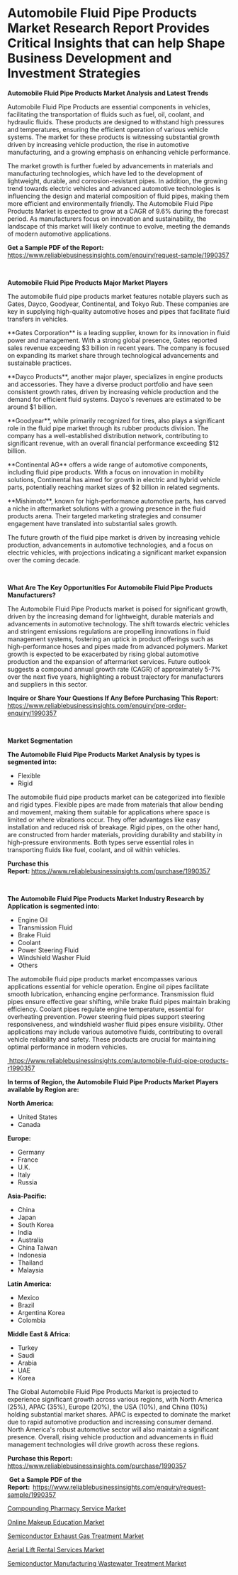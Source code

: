 <p><h1>Automobile Fluid Pipe Products Market Research Report Provides Critical Insights that can help Shape Business Development and Investment Strategies</h1></p><p><strong>Automobile Fluid Pipe Products Market Analysis and Latest Trends</strong></p>
<p><p>Automobile Fluid Pipe Products are essential components in vehicles, facilitating the transportation of fluids such as fuel, oil, coolant, and hydraulic fluids. These products are designed to withstand high pressures and temperatures, ensuring the efficient operation of various vehicle systems. The market for these products is witnessing substantial growth driven by increasing vehicle production, the rise in automotive manufacturing, and a growing emphasis on enhancing vehicle performance.</p><p>The market growth is further fueled by advancements in materials and manufacturing technologies, which have led to the development of lightweight, durable, and corrosion-resistant pipes. In addition, the growing trend towards electric vehicles and advanced automotive technologies is influencing the design and material composition of fluid pipes, making them more efficient and environmentally friendly. The Automobile Fluid Pipe Products Market is expected to grow at a CAGR of 9.6% during the forecast period. As manufacturers focus on innovation and sustainability, the landscape of this market will likely continue to evolve, meeting the demands of modern automotive applications.</p></p>
<p><strong>Get a Sample PDF of the Report:&nbsp;</strong> <a href="https://www.reliablebusinessinsights.com/enquiry/request-sample/1990357?utm_campaign=1138&utm_medium=2&utm_source=Github&utm_content=ia&utm_term=11032025&utm_id=automobile-fluid-pipe-products">https://www.reliablebusinessinsights.com/enquiry/request-sample/1990357</a></p>
<p>&nbsp;</p>
<p><strong>Automobile Fluid Pipe Products Major Market Players</strong></p>
<p><p>The automobile fluid pipe products market features notable players such as Gates, Dayco, Goodyear, Continental, and Tokyo Rub. These companies are key in supplying high-quality automotive hoses and pipes that facilitate fluid transfers in vehicles.</p><p>**Gates Corporation** is a leading supplier, known for its innovation in fluid power and management. With a strong global presence, Gates reported sales revenue exceeding $3 billion in recent years. The company is focused on expanding its market share through technological advancements and sustainable practices.</p><p>**Dayco Products**, another major player, specializes in engine products and accessories. They have a diverse product portfolio and have seen consistent growth rates, driven by increasing vehicle production and the demand for efficient fluid systems. Dayco's revenues are estimated to be around $1 billion.</p><p>**Goodyear**, while primarily recognized for tires, also plays a significant role in the fluid pipe market through its rubber products division. The company has a well-established distribution network, contributing to significant revenue, with an overall financial performance exceeding $12 billion.</p><p>**Continental AG** offers a wide range of automotive components, including fluid pipe products. With a focus on innovation in mobility solutions, Continental has aimed for growth in electric and hybrid vehicle parts, potentially reaching market sizes of $2 billion in related segments.</p><p>**Mishimoto**, known for high-performance automotive parts, has carved a niche in aftermarket solutions with a growing presence in the fluid products arena. Their targeted marketing strategies and consumer engagement have translated into substantial sales growth.</p><p>The future growth of the fluid pipe market is driven by increasing vehicle production, advancements in automotive technologies, and a focus on electric vehicles, with projections indicating a significant market expansion over the coming decade.</p></p>
<p>&nbsp;</p>
<p><strong>What Are The Key Opportunities For Automobile Fluid Pipe Products Manufacturers?</strong></p>
<p><p>The Automobile Fluid Pipe Products market is poised for significant growth, driven by the increasing demand for lightweight, durable materials and advancements in automotive technology. The shift towards electric vehicles and stringent emissions regulations are propelling innovations in fluid management systems, fostering an uptick in product offerings such as high-performance hoses and pipes made from advanced polymers. Market growth is expected to be exacerbated by rising global automotive production and the expansion of aftermarket services. Future outlook suggests a compound annual growth rate (CAGR) of approximately 5-7% over the next five years, highlighting a robust trajectory for manufacturers and suppliers in this sector.</p></p>
<p><strong>Inquire or Share Your Questions If Any Before Purchasing This Report:</strong> <a href="https://www.reliablebusinessinsights.com/enquiry/pre-order-enquiry/1990357?utm_campaign=1138&utm_medium=2&utm_source=Github&utm_content=ia&utm_term=11032025&utm_id=automobile-fluid-pipe-products">https://www.reliablebusinessinsights.com/enquiry/pre-order-enquiry/1990357</a></p>
<p>&nbsp;</p>
<p><strong>Market Segmentation</strong></p>
<p><strong>The Automobile Fluid Pipe Products Market Analysis by types is segmented into:</strong></p>
<p><ul><li>Flexible</li><li>Rigid</li></ul></p>
<p><p>The automobile fluid pipe products market can be categorized into flexible and rigid types. Flexible pipes are made from materials that allow bending and movement, making them suitable for applications where space is limited or where vibrations occur. They offer advantages like easy installation and reduced risk of breakage. Rigid pipes, on the other hand, are constructed from harder materials, providing durability and stability in high-pressure environments. Both types serve essential roles in transporting fluids like fuel, coolant, and oil within vehicles.</p></p>
<p><strong>Purchase this Report:&nbsp;</strong><a href="https://www.reliablebusinessinsights.com/purchase/1990357?utm_campaign=1138&utm_medium=2&utm_source=Github&utm_content=ia&utm_term=11032025&utm_id=automobile-fluid-pipe-products">https://www.reliablebusinessinsights.com/purchase/1990357</a></p>
<p>&nbsp;</p>
<p><strong>The Automobile Fluid Pipe Products Market Industry Research by Application is segmented into:</strong></p>
<p><ul><li>Engine Oil</li><li>Transmission Fluid</li><li>Brake Fluid</li><li>Coolant</li><li>Power Steering Fluid</li><li>Windshield Washer Fluid</li><li>Others</li></ul></p>
<p><p>The automobile fluid pipe products market encompasses various applications essential for vehicle operation. Engine oil pipes facilitate smooth lubrication, enhancing engine performance. Transmission fluid pipes ensure effective gear shifting, while brake fluid pipes maintain braking efficiency. Coolant pipes regulate engine temperature, essential for overheating prevention. Power steering fluid pipes support steering responsiveness, and windshield washer fluid pipes ensure visibility. Other applications may include various automotive fluids, contributing to overall vehicle reliability and safety. These products are crucial for maintaining optimal performance in modern vehicles.</p></p>
<p><a href="https://www.reliablebusinessinsights.com/automobile-fluid-pipe-products-r1990357?utm_campaign=1138&utm_medium=2&utm_source=Github&utm_content=ia&utm_term=11032025&utm_id=automobile-fluid-pipe-products">&nbsp;https://www.reliablebusinessinsights.com/automobile-fluid-pipe-products-r1990357</a></p>
<p><strong>In terms of Region, the Automobile Fluid Pipe Products Market Players available by Region are:</strong></p>
<p>
    <p> <strong> North America: </strong>
        <ul>
            <li>United States</li>
            <li>Canada</li>
        </ul>
        </p> 
    <p> <strong> Europe: </strong>
        <ul>
            <li>Germany</li>
            <li>France</li>
            <li>U.K.</li>
            <li>Italy</li>
            <li>Russia</li>
        </ul>
        </p> 
    <p> <strong> Asia-Pacific: </strong>
        <ul>
            <li>China</li>
            <li>Japan</li>
            <li>South Korea</li>
            <li>India</li>
            <li>Australia</li>
            <li>China Taiwan</li>
            <li>Indonesia</li>
            <li>Thailand</li>
            <li>Malaysia</li>
        </ul>
        </p> 
    <p> <strong> Latin America: </strong>
        <ul>
            <li>Mexico</li>
            <li>Brazil</li>
            <li>Argentina Korea</li>
            <li>Colombia</li>
        </ul>
        </p> 
    <p> <strong> Middle East & Africa: </strong>
        <ul>
            <li>Turkey</li>
            <li>Saudi</li>
            <li>Arabia</li>
            <li>UAE</li>
            <li>Korea</li>
        </ul>
    </p>
    </p>
<p><p>The Global Automobile Fluid Pipe Products Market is projected to experience significant growth across various regions, with North America (25%), APAC (35%), Europe (20%), the USA (10%), and China (10%) holding substantial market shares. APAC is expected to dominate the market due to rapid automotive production and increasing consumer demand. North America's robust automotive sector will also maintain a significant presence. Overall, rising vehicle production and advancements in fluid management technologies will drive growth across these regions.</p></p>
<p><strong>Purchase this Report: </strong><a href="https://www.reliablebusinessinsights.com/purchase/1990357?utm_campaign=1138&utm_medium=2&utm_source=Github&utm_content=ia&utm_term=11032025&utm_id=automobile-fluid-pipe-products">https://www.reliablebusinessinsights.com/purchase/1990357</a></p>
<p>&nbsp;<strong>Get a Sample PDF of the Report:&nbsp;&nbsp;</strong><a href="https://www.reliablebusinessinsights.com/enquiry/request-sample/1990357?utm_campaign=1138&utm_medium=2&utm_source=Github&utm_content=ia&utm_term=11032025&utm_id=automobile-fluid-pipe-products">https://www.reliablebusinessinsights.com/enquiry/request-sample/1990357</a></p>
<p><strong></strong></p>
<p><p><a href="https://github.com/quiraytaibat/Market-Research-Report-List-1/blob/main/compounding-pharmacy-service-market.md?utm_campaign=1138&utm_medium=2&utm_source=Github&utm_content=ia&utm_term=11032025&utm_id=automobile-fluid-pipe-products">Compounding Pharmacy Service Market</a></p><p><a href="https://github.com/zeyddaddo4/Market-Research-Report-List-1/blob/main/online-makeup-education-market.md?utm_campaign=1138&utm_medium=2&utm_source=Github&utm_content=ia&utm_term=11032025&utm_id=automobile-fluid-pipe-products">Online Makeup Education Market</a></p><p><a href="https://github.com/pllahoithana9/Market-Research-Report-List-1/blob/main/semiconductor-exhaust-gas-treatment-market.md?utm_campaign=1138&utm_medium=2&utm_source=Github&utm_content=ia&utm_term=11032025&utm_id=automobile-fluid-pipe-products">Semiconductor Exhaust Gas Treatment Market</a></p><p><a href="https://github.com/direepittr/Market-Research-Report-List-1/blob/main/aerial-lift-rental-services-market.md?utm_campaign=1138&utm_medium=2&utm_source=Github&utm_content=ia&utm_term=11032025&utm_id=automobile-fluid-pipe-products">Aerial Lift Rental Services Market</a></p><p><a href="https://github.com/houltngake/Market-Research-Report-List-1/blob/main/semiconductor-manufacturing-wastewater-treatment-market.md?utm_campaign=1138&utm_medium=2&utm_source=Github&utm_content=ia&utm_term=11032025&utm_id=automobile-fluid-pipe-products">Semiconductor Manufacturing Wastewater Treatment Market</a></p></p>
